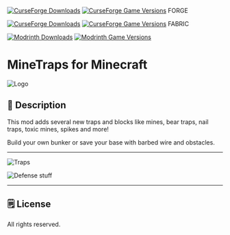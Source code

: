 [![CurseForge Downloads](https://cf.way2muchnoise.eu/311546.svg?badge_style=for_the_badge)][cf_mod] [![CurseForge Game Versions](https://cf.way2muchnoise.eu/versions/311546.svg?badge_style=for_the_badge)][cf_mod] FORGE

[![CurseForge Downloads](https://cf.way2muchnoise.eu/1039596.svg?badge_style=for_the_badge)][cf_mod_fabric] [![CurseForge Game Versions](https://cf.way2muchnoise.eu/versions/1039596.svg?badge_style=for_the_badge)][cf_mod_fabric] FABRIC

[![Modrinth Downloads](https://img.shields.io/modrinth/dt/1TVTyRG9?label=Modrinth&logo=modrinth&style=for-the-badge)][mr_mod] [![Modrinth Game Versions](https://img.shields.io/modrinth/game-versions/1TVTyRG9?label=Available%20for&logo=modrinth&style=for-the-badge)][mr_mod]

# MineTraps for Minecraft

![Logo](https://github.com/XxRexRaptorxX/MineTraps/blob/main/src/main/resources/logo.png?raw=true)

## 📖 Description

This mod adds several new traps and blocks like mines, bear traps, nail traps, toxic mines, spikes and more!

Build your own bunker or save your base with barbed wire and obstacles.

-----

![Traps](https://i.imgur.com/NY47e9D.png)

![Defense stuff](https://i.imgur.com/zSZsVwv.png)

-----

## 🗒️ License

All rights reserved.

[cf_mod]: https://www.curseforge.com/minecraft/mc-mods/minetraps
[cf_mod_fabric]: https://www.curseforge.com/minecraft/mc-mods/minetraps-fabric

[mr_mod]: https://modrinth.com/mod/minetraps
